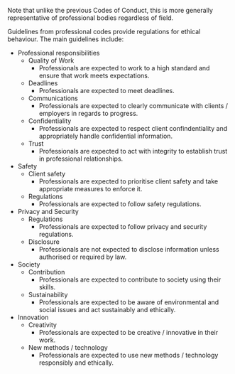 Note that unlike the previous Codes of Conduct, this is more generally representative of professional bodies regardless of field.

Guidelines from professional codes provide regulations for ethical behaviour. The main guidelines include:
- Professional responsibilities
    - Quality of Work
        - Professionals are expected to  work to a high standard and ensure that work meets expectations. 
    - Deadlines
        - Professionals are expected to meet deadlines.
    - Communications
        - Professionals are expected to clearly communicate with clients / employers in regards to progress.
    - Confidentiality
        - Professionals are expected to respect client confindentiality and appropriately handle confidential information.
    - Trust
        - Professionals are expected to act with integrity to establish trust in professional relationships.
- Safety
    - Client safety
        - Professionals are expected to prioritise client safety and take appropriate measures to enforce it. 
    - Regulations
        - Professionals are expected to follow safety regulations.
- Privacy and Security
    - Regulations
        - Professionals are expected to follow privacy and security regulations. 
    - Disclosure
        - Professionals are not expected to disclose information unless authorised or required by law. 
- Society
    - Contribution
        - Professionals are expected to contribute to society using their skills. 
    - Sustainability
        - Professionals are expected to be aware of environmental and social issues and act sustainably and ethically. 
- Innovation
    - Creativity
        - Professionals are expected to be creative / innovative in their work. 
    - New methods / technology
        - Professionals are expected to use new methods / technology responsibly and ethically. 